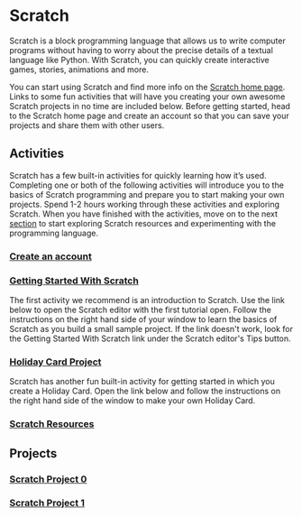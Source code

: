 Scratch
=======
Scratch is a block programming language that allows us to write computer programs without having to worry about the precise details of a textual language like Python. With Scratch, you can quickly create interactive games, stories, animations and more.

You can start using Scratch and find more info on the <a href="http://scratch.mit.edu" target="new">Scratch home page</a>. Links to some fun activities that will have you creating your own awesome Scratch projects in no time are included below. Before getting started, head to the Scratch home page and create an account so that you can save your projects and share them with other users.

## Activities
Scratch has a few built-in activities for quickly learning how it’s used. Completing one or both of the following activities will introduce you to the basics of Scratch programming and prepare you to start making your own projects. Spend 1-2 hours working through these activities and exploring Scratch. When you have finished with the activities, move on to the next [section](README.md#projects) to start exploring Scratch resources and experimenting with the programming language.

### [Create an account](CreateAnAccount.md)


### [Getting Started With Scratch](GettingStartedWithScratch.md)
The first activity we recommend is an introduction to Scratch. Use the link below to open the Scratch editor with the first tutorial open. Follow the instructions on the right hand side of your window to learn the basics of Scratch as you build a small sample project. If the link doesn't work, look for the Getting Started With Scratch link under the Scratch editor's Tips button.
   

### [Holiday Card Project](HolidayCard.md) 
Scratch has another fun built-in activity for getting started in which you create a Holiday Card. Open the link below and follow the instructions on the right hand side of the window to make your own Holiday Card.
  

### [Scratch Resources](ScratchResources.md)   

## Projects
### [Scratch Project 0](GettingStartedWithScratch.md#project-0)
### [Scratch Project 1](GettingStartedWithScratch#project-1)
